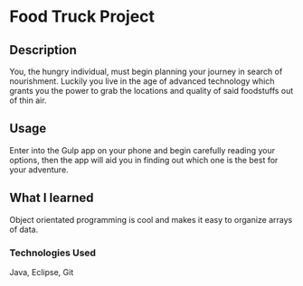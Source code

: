 # Food Truck Project

## Description

You, the hungry individual, must begin planning your journey in search of nourishment. Luckily you live in the age of advanced technology which grants you the power to grab the locations and quality of said foodstuffs out of thin air.

## Usage

Enter into the Gulp app on your phone and begin carefully reading your options, then the app will aid you in finding out which one is the best for your adventure.

## What I learned

Object orientated programming is cool and makes it easy to organize arrays of data.

### Technologies Used

Java, Eclipse, Git
